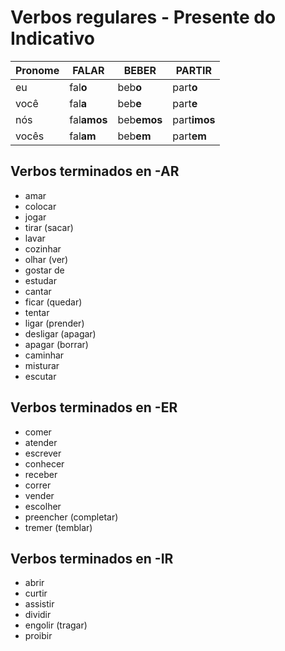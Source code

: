 # Verbos regulares - Presente do Indicativo

| Pronome | FAL**AR** | BEB**ER** | PART**IR** |
| -- | -- | -- | -- |
| eu | fal**o** | beb**o** | part**o** |
| você | fal**a** | beb**e** | part**e** |
| nós | fal**amos** | beb**emos** | part**imos** |
| vocês | fal**am** | beb**em** | part**em** |

## Verbos terminados en -AR

* amar
* colocar
* jogar
* tirar (sacar)
* lavar
* cozinhar
* olhar (ver)
* gostar de
* estudar
* cantar
* ficar (quedar)
* tentar
* ligar (prender)
* desligar (apagar)
* apagar (borrar)
* caminhar
* misturar
* escutar

## Verbos terminados en -ER

* comer
* atender
* escrever
* conhecer
* receber
* correr
* vender
* escolher
* preencher (completar)
* tremer (temblar)

## Verbos terminados en -IR

* abrir
* curtir
* assistir
* dividir
* engolir (tragar)
* proibir

